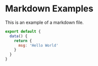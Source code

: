 # Markdown Examples

This is an example of a markdown file.

```js
export default {
  data() {
    return {
      msg: 'Hello World'
    }
  }
}

